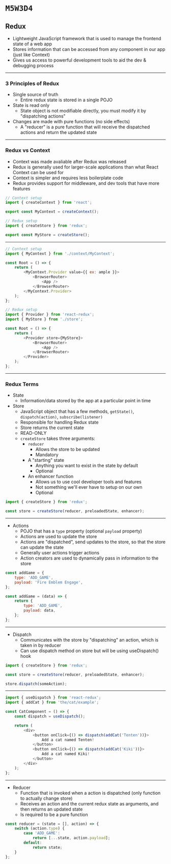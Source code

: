 # `M5W3D4`

## Redux

- Lightweight JavaScript framework that is used to manage the frontend state of a web app
- Stores information that can be accessed from any component in our app (just like Context)
- Gives us access to powerful development tools to aid the dev & debugging process

---

### 3 Principles of Redux

- Single source of truth
  - Entire redux state is stored in a single POJO
- State is read only
  - State object is not modifiable directly, you must modify it by "dispatching actions"
- Changes are made with pure functions (no side effects)
  - A "reducer" is a pure function that will receive the dispatched actions and return the updated state

---

### Redux vs Context

- Context was made avaliable after Redux was released
- Redux is generally used for larger-scale applications than what React Context can be used for
- Context is simpler and requires less boilerplate code
- Redux provides support for middleware, and dev tools that have more features

```js
// Context setup
import { createContext } from 'react';

export const MyContext = createContext();

// Redux setup
import { createStore } from 'redux';

export const MyStore = createStore();
```

---

```js
// Context setup
import { MyContext } from './context/MyContext';

const Root = () => {
    return (
        <MyContext.Provider value={{ ex: ample }}>
            <BrowserRouter>
                <App />
            </BrowserRouter>
        </MyContext.Provider>
    );
};

// Redux setup
import { Provider } from 'react-redux';
import { MyStore } from './store';

const Root = () => {
    return (
        <Provider store={MyStore}>
            <BrowserRouter>
                <App />
            </BrowserRouter>
        </Provider>
    );
};
```

---

### Redux Terms

- State
  - Information/data stored by the app at a particular point in time
- Store
  - JavaScript object that has a few methods, `getState()`, `dispatch(action)`, `subscribe(listener)`
  - Responsible for handling Redux state
  - Store returns the current state
  - READ-ONLY
  - `createStore` takes three arguments:
    - `reducer`
      - Allows the store to be updated
      - Mandatory
    - A "starting" state
      - Anything you want to exist in the state by default
      - Optional
    - An enhancer function
      - Allows us to use cool developer tools and features
      - Not something we'll ever have to setup on our own
      - Optional

```js
import { createStore } from 'redux';

const store = createStore(reducer, preloadedState, enhancer);
```

---

- Actions
  - POJO that has a `type` property (optional `payload` property)
  - Actions are used to update the store
  - Actions are "dispatched", send updates to the store, so that the store can update the state
  - Generally user actions trigger actions
  - Action creators are used to dynamically pass in information to the store

```js
const addGame = {
    type: 'ADD_GAME',
    payload: 'Fire Emblem Engage',
};

const addGame = (data) => {
    return {
        type: 'ADD_GAME',
        payload: data,
    };
};
```

---

- Dispatch
  - Communicates with the store by "dispatching" an action, which is taken in by reducer
  - Can use dispatch method on store but will be using useDispatch() hook

```js
import { createStore } from 'redux';

const store = createStore(reducer, preloadedState, enhancer);

store.dispatch(someAction);
```

---

```js
import { useDispatch } from 'react-redux';
import { addCat } from 'the/cat/example';

const CatComponent = () => {
    const dispatch = useDispatch();

    return (
        <div>
            <button onClick={() => dispatch(addCat('Tenten'))}>
                Add a cat named Tenten!
            </button>
            <button onClick={() => dispatch(addCat('Kiki'))}>
                Add a cat named Kiki!
            </button>
        </div>
    );
};
```

---

- Reducer
  - Function that is invoked when a action is dispatched (only function to actually change store)
  - Receives an action and the current redux state as arguments, and then returns an updated state
  - Is required to be a pure function

```js
const reducer = (state = [], action) => {
    switch (action.type) {
        case 'ADD_GAME':
            return [...state, action.payload];
        default:
            return state;
    }
};
```
